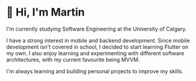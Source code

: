 <h1 align="left">👋 Hi, I'm Martin</h1>

<p align="left"> I'm currently studying Software Engineering at the University of Calgary.

I have a strong interest in mobile and backend development. Since mobile development isn't covered in school, I decided to start learning Flutter on my own. I also enjoy learning and experimenting with different software architectures, with my current favourite being MVVM.

I'm always learning and building personal projects to improve my skills.

</p>
